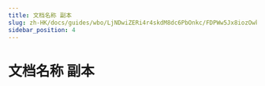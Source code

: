 ```yaml
---
title: 文档名称 副本
slug: zh-HK/docs/guides/wbo/LjNDwiZERi4r4skdM8dc6PbOnkc/FDPWw5Jx8iozOwk0K0Sc5Vzxngd/JpxbwF8HGiJbcskusmdciMf2nm8
sidebar_position: 4
---
```



# 文档名称 副本

